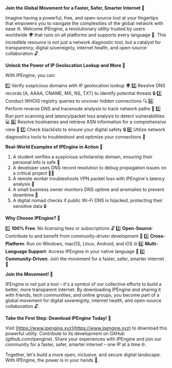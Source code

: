**Join the Global Movement for a Faster, Safer, Smarter Internet 🚀**

Imagine having a powerful, free, and open-source tool at your fingertips that empowers you to navigate the complexities of the global network with ease 🌐. Welcome IPEngine, a revolutionary utility trusted by users worldwide 🌍 that runs on all platforms and supports every language 🤖. This incredible resource is not just a network diagnostic tool, but a catalyst for transparency, digital sovereignty, internet health, and open-source collaboration 🔓.

**Unlock the Power of IP Geolocation Lookup and More 🔑**

With IPEngine, you can:

1️⃣ Verify suspicious domains with IP geolocation lookup 🌍
2️⃣ Resolve DNS records (A, AAAA, CNAME, MX, NS, TXT) to identify potential threats 🔒
3️⃣ Conduct WHOIS registry queries to uncover hidden connections 🔍
4️⃣ Perform reverse DNS and traceroute analysis to track network paths 🚗
5️⃣ Run port scanning and latency/packet loss analysis to detect vulnerabilities 💻
6️⃣ Resolve hostnames and retrieve ASN information for a comprehensive view 👥
7️⃣ Check blacklists to ensure your digital safety 🔒
8️⃣ Utilize network diagnostics tools to troubleshoot and optimize your connections 📡

**Real-World Examples of IPEngine in Action 🌈**

1. A student verifies a suspicious scholarship domain, ensuring their personal info is safe 💼
2. A developer uses DNS record resolution to debug propagation issues on a critical project 👨‍💻
3. A remote worker troubleshoots VPN packet loss with IPEngine's latency analysis 🚀
4. A small business owner monitors DNS uptime and anomalies to prevent downtime 💼
5. A digital nomad checks if public Wi-Fi DNS is hijacked, protecting their sensitive data 🔒

**Why Choose IPEngine? 🤔**

1️⃣ **100% Free**: No licensing fees or subscriptions 🔓
2️⃣ **Open-Source**: Contribute to and benefit from community-driven development 👥
3️⃣ **Cross-Platform**: Run on Windows, macOS, Linux, Android, and iOS 🌐
4️⃣ **Multi-Language Support**: Access IPEngine in your native language 🤖
5️⃣ **Community-Driven**: Join the movement for a faster, safer, smarter internet 🚀

**Join the Movement! 🚨**

IPEngine is not just a tool – it's a symbol of our collective efforts to build a better, more transparent internet. By downloading IPEngine and sharing it with friends, tech communities, and online groups, you become part of a global movement for digital sovereignty, internet health, and open-source collaboration 🔓.

**Take the First Step: Download IPEngine Today! 🚀**

Visit [https://www.ipengine.xyz](https://www.ipengine.xyz) to download this powerful utility. Contribute to its development on GitHub (github.com/ipengine). Share your experiences with IPEngine and join our community for a faster, safer, smarter internet – one IP at a time 🌐.

Together, let's build a more open, inclusive, and secure digital landscape. With IPEngine, the power is in your hands 🔩.
